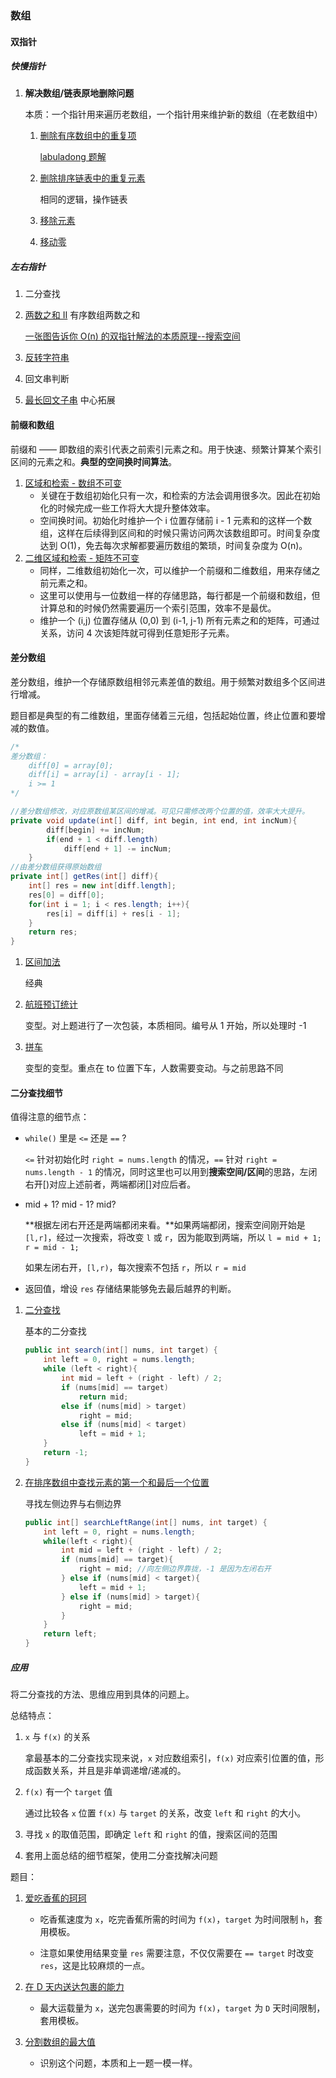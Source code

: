 ### 数组

#### 双指针

##### 快慢指针

1. **解决数组/链表原地删除问题**

   本质：一个指针用来遍历老数组，一个指针用来维护新的数组（在老数组中）

   1. [删除有序数组中的重复项](https://leetcode.cn/problems/remove-duplicates-from-sorted-array/)

      [labuladong 题解](https://labuladong.github.io/algo/2/20/23/)

   2. [删除排序链表中的重复元素](https://leetcode.cn/problems/remove-duplicates-from-sorted-list/)

      相同的逻辑，操作链表

   3. [移除元素](https://leetcode.cn/problems/remove-element/)

   4. [移动零](https://leetcode.cn/problems/move-zeroes/)

##### 左右指针

1. 二分查找

2. [两数之和 II](https://leetcode.cn/problems/two-sum-ii-input-array-is-sorted/) 有序数组两数之和 

   [一张图告诉你 O(n) 的双指针解法的本质原理--搜索空间](https://leetcode.cn/problems/two-sum-ii-input-array-is-sorted/solutions/87919/yi-zhang-tu-gao-su-ni-on-de-shuang-zhi-zhen-jie-fa/)

3. [反转字符串](https://leetcode.cn/problems/reverse-string/)

4. 回文串判断

5. [最长回文子串](https://leetcode.cn/problems/longest-palindromic-substring/) 中心拓展

#### 前缀和数组

前缀和 —— 即数组的索引代表之前索引元素之和。用于快速、频繁计算某个索引区间的元素之和。**典型的空间换时间算法**。

1. [区域和检索 - 数组不可变](https://leetcode.cn/problems/range-sum-query-immutable/description/)
   - 关键在于数组初始化只有一次，和检索的方法会调用很多次。因此在初始化的时候完成一些工作将大大提升整体效率。
   - 空间换时间。初始化时维护一个 i 位置存储前 i - 1 元素和的这样一个数组，这样在后续得到区间和的时候只需访问两次该数组即可。时间复杂度达到 O(1)，免去每次求解都要遍历数组的繁琐，时间复杂度为 O(n)。
2. [二维区域和检索 - 矩阵不可变](https://leetcode.cn/problems/range-sum-query-2d-immutable/description/)
   - 同样，二维数组初始化一次，可以维护一个前缀和二维数组，用来存储之前元素之和。
   - 这里可以使用与一位数组一样的存储思路，每行都是一个前缀和数组，但计算总和的时候仍然需要遍历一个索引范围，效率不是最优。
   - 维护一个 (i,j) 位置存储从 (0,0) 到 (i-1, j-1) 所有元素之和的矩阵，可通过关系，访问 4 次该矩阵就可得到任意矩形子元素。

#### 差分数组

差分数组，维护一个存储原数组相邻元素差值的数组。用于频繁对数组多个区间进行增减。

题目都是典型的有二维数组，里面存储着三元组，包括起始位置，终止位置和要增减的数值。

```java
/*
差分数组：
    diff[0] = array[0];
    diff[i] = array[i] - array[i - 1];
    i >= 1
*/

//差分数组修改，对应原数组某区间的增减。可见只需修改两个位置的值，效率大大提升。
private void update(int[] diff, int begin, int end, int incNum){
        diff[begin] += incNum;
        if(end + 1 < diff.length)
            diff[end + 1] -= incNum;
    }
//由差分数组获得原始数组
private int[] getRes(int[] diff){
    int[] res = new int[diff.length];
    res[0] = diff[0];
    for(int i = 1; i < res.length; i++){
        res[i] = diff[i] + res[i - 1];
    }
    return res;
}
```

1. [区间加法](https://leetcode.cn/problems/range-addition/description/)

   经典

2. [航班预订统计](https://leetcode.cn/problems/corporate-flight-bookings/description/)

   变型。对上题进行了一次包装，本质相同。编号从 1 开始，所以处理时 -1

3. [拼车](https://leetcode.cn/problems/car-pooling/description/)

   变型的变型。重点在 to 位置下车，人数需要变动。与之前思路不同

#### 二分查找细节

值得注意的细节点：

- `while()` 里是 `<=` 还是 `==` ?

  `<=` 针对初始化时 `right = nums.length` 的情况，`==` 针对 `right = nums.length - 1` 的情况，同时这里也可以用到**搜索空间/区间**的思路，左闭右开[)对应上述前者，两端都闭[]对应后者。

- mid + 1? mid - 1? mid?

  **根据左闭右开还是两端都闭来看。**如果两端都闭，搜索空间刚开始是 `[l,r]`，经过一次搜索，将改变 `l` 或 `r`，因为能取到两端，所以 `l = mid + 1; r = mid - 1;`

  如果左闭右开，`[l,r)`，每次搜索不包括 `r`，所以 `r = mid`

- 返回值，增设 `res` 存储结果能够免去最后越界的判断。

1. [二分查找](https://leetcode.cn/problems/binary-search/description/)

   基本的二分查找

   ```java
   public int search(int[] nums, int target) {
       int left = 0, right = nums.length;
       while (left < right){
           int mid = left + (right - left) / 2;
           if (nums[mid] == target)
               return mid;
           else if (nums[mid] > target)
               right = mid;
           else if (nums[mid] < target)
               left = mid + 1;
       }
       return -1;
   }
   ```

2. [在排序数组中查找元素的第一个和最后一个位置](https://leetcode.cn/problems/find-first-and-last-position-of-element-in-sorted-array/description/)

   寻找左侧边界与右侧边界

   ```java
   public int[] searchLeftRange(int[] nums, int target) {
       int left = 0, right = nums.length;
       while(left < right){
           int mid = left + (right - left) / 2;
           if (nums[mid] == target){
               right = mid; //向左侧边界靠拢，-1 是因为左闭右开
           } else if (nums[mid] < target){
               left = mid + 1;
           } else if (nums[mid] > target){
               right = mid;
           }
       }
       return left;
   }
   ```


##### 应用

将二分查找的方法、思维应用到具体的问题上。

总结特点：

1. `x` 与 `f(x)` 的关系

   拿最基本的二分查找实现来说，`x` 对应数组索引，`f(x)` 对应索引位置的值，形成函数关系，并且是非单调递增/递减的。

2. `f(x)` 有一个 `target` 值

   通过比较各 `x` 位置 `f(x)` 与 `target` 的关系，改变 `left` 和 `right` 的大小。

3. 寻找 `x` 的取值范围，即确定 `left` 和 `right` 的值，搜索区间的范围

4. 套用上面总结的细节框架，使用二分查找解决问题

题目：

1. [爱吃香蕉的珂珂](https://leetcode.cn/problems/koko-eating-bananas/)

   - 吃香蕉速度为 `x`，吃完香蕉所需的时间为 `f(x)`，`target` 为时间限制 `h`，套用模板。

   - 注意如果使用结果变量 `res` 需要注意，不仅仅需要在 `== target` 时改变 `res`，这是比较麻烦的一点。

2. [在 D 天内送达包裹的能力](https://leetcode.cn/problems/capacity-to-ship-packages-within-d-days/description/)

   - 最大运载量为 `x`，送完包裹需要的时间为 `f(x)`，`target` 为 `D` 天时间限制，套用模板。

3. [分割数组的最大值](https://leetcode.cn/problems/split-array-largest-sum/description/)

   - 识别这个问题，本质和上一题一模一样。